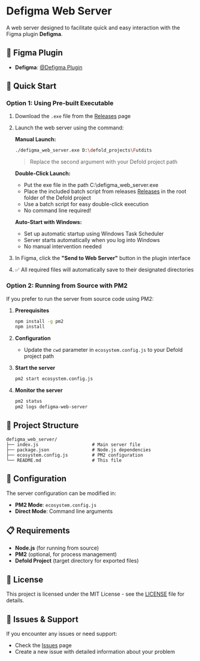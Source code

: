 # Defigma Web Server

A web server designed to facilitate quick and easy interaction with the Figma plugin **Defigma**.

## 🔗 Figma Plugin

- **Defigma**: [@Defigma Plugin](https://www.figma.com/community/plugin/1521829986293932983)

## 🚀 Quick Start

### Option 1: Using Pre-built Executable

1. Download the `.exe` file from the [Releases](../../releases) page
2. Launch the web server using the command:

   **Manual Launch:**

   ```bash
   ./defigma_web_server.exe D:\defold_projects\Futdits
   ```

   > Replace the second argument with your Defold project path

   **Double-Click Launch:**

   - Put the exe file in the path C:\defigma_web_server.exe
   - Place the included batch script from releases [Releases](../../releases) in the root folder of the Defold project
   - Use a batch script for easy double-click execution
   - No command line required!

   **Auto-Start with Windows:**

   - Set up automatic startup using Windows Task Scheduler
   - Server starts automatically when you log into Windows
   - No manual intervention needed

3. In Figma, click the **"Send to Web Server"** button in the plugin interface
4. ✅ All required files will automatically save to their designated directories

### Option 2: Running from Source with PM2

If you prefer to run the server from source code using PM2:

1. **Prerequisites**

   ```bash
   npm install -g pm2
   npm install
   ```

2. **Configuration**

   - Update the `cwd` parameter in `ecosystem.config.js` to your Defold project path

3. **Start the server**

   ```bash
   pm2 start ecosystem.config.js
   ```

4. **Monitor the server**
   ```bash
   pm2 status
   pm2 logs defigma-web-server
   ```

## 📁 Project Structure

```
defigma_web_server/
├── index.js                    # Main server file
├── package.json                # Node.js dependencies
├── ecosystem.config.js         # PM2 configuration
└── README.md                   # This file
```

## 🔧 Configuration

The server configuration can be modified in:

- **PM2 Mode**: `ecosystem.config.js`
- **Direct Mode**: Command line arguments

## 📋 Requirements

- **Node.js** (for running from source)
- **PM2** (optional, for process management)
- **Defold Project** (target directory for exported files)

## 📝 License

This project is licensed under the MIT License - see the [LICENSE](LICENSE) file for details.

## 🐛 Issues & Support

If you encounter any issues or need support:

- Check the [Issues](../../issues) page
- Create a new issue with detailed information about your problem
